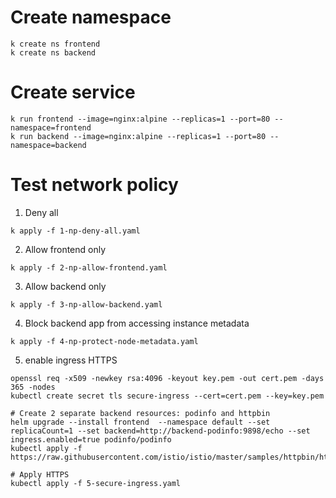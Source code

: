 # Create namespace

```shell
k create ns frontend
k create ns backend
```

# Create service

```shell
k run frontend --image=nginx:alpine --replicas=1 --port=80 --namespace=frontend
k run backend --image=nginx:alpine --replicas=1 --port=80 --namespace=backend
```

# Test network policy

1. Deny all

```shell
k apply -f 1-np-deny-all.yaml
```

2. Allow frontend only

```shell
k apply -f 2-np-allow-frontend.yaml
```

3. Allow backend only

```shell
k apply -f 3-np-allow-backend.yaml
```

4. Block backend app from accessing instance metadata

```shell
k apply -f 4-np-protect-node-metadata.yaml
```

5. enable ingress HTTPS

```shell
openssl req -x509 -newkey rsa:4096 -keyout key.pem -out cert.pem -days 365 -nodes
kubectl create secret tls secure-ingress --cert=cert.pem --key=key.pem

# Create 2 separate backend resources: podinfo and httpbin
helm upgrade --install frontend  --namespace default --set replicaCount=1 --set backend=http://backend-podinfo:9898/echo --set ingress.enabled=true podinfo/podinfo
kubectl apply -f https://raw.githubusercontent.com/istio/istio/master/samples/httpbin/httpbin.yaml

# Apply HTTPS
kubectl apply -f 5-secure-ingress.yaml
```
